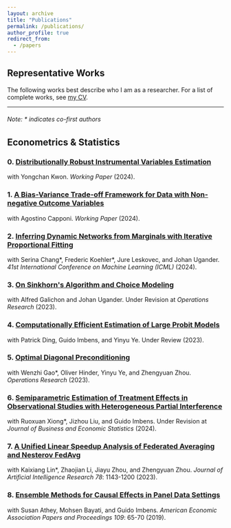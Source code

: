 ```yaml
---
layout: archive
title: "Publications"
permalink: /publications/
author_profile: true
redirect_from:
  - /papers
---
```

## Representative Works
The following works best describe who I am as a researcher. For a list of complete works, see [my CV](https://zhaonanq.github.io/files/CV_Zhaonan_Qu.pdf).


___

###### _Note: \* indicates co-first authors_

## Econometrics & Statistics

### 0. [Distributionally Robust Instrumental Variables Estimation](https://drive.google.com/file/d/1g2ffF4WMaQV9gNRU5m-gEz0FVf75O2Jw/view?usp=sharing)
with Yongchan Kwon. _Working Paper_ (2024).


### 1. [A Bias-Variance Trade-off Framework for Data with Non-negative Outcome Variables](https://drive.google.com/file/d/1qJS-sRlTLggwkjiYLQr0ihGnYKch6sUU/view?usp=sharing)
with Agostino Capponi. _Working Paper_ (2024).


### 2. [Inferring Dynamic Networks from Marginals with Iterative Proportional Fitting](https://arxiv.org/abs/2402.18697)
with Serina Chang\*, Frederic Koehler\*, Jure Leskovec, and Johan Ugander. _41st International Conference on Machine Learning (ICML)_  (2024).


### 3. [On Sinkhorn's Algorithm and Choice Modeling](https://drive.google.com/file/d/18pq78eIlByYdEl_ezIkA1AyF6wMpg6eg/view?usp=sharing)
with Alfred Galichon and Johan Ugander. Under Revision at _Operations Research_ (2023).


### 4. [Computationally Efficient Estimation of Large Probit Models](https://arxiv.org/abs/2407.09371)
with Patrick Ding, Guido Imbens, and Yinyu Ye. Under Review (2023).


### 5. [Optimal Diagonal Preconditioning](https://arxiv.org/abs/2209.00809)
with Wenzhi Gao\*, Oliver Hinder, Yinyu Ye, and Zhengyuan Zhou. _Operations Research_ (2023).


### 6. [Semiparametric Estimation of Treatment Effects in Observational Studies with Heterogeneous Partial Interference](https://arxiv.org/abs/2107.12420)
with Ruoxuan Xiong\*, Jizhou Liu, and Guido Imbens. Under Revision at _Journal of Business and Economic Statistics_ (2024).


### 7. [A Unified Linear Speedup Analysis of Federated Averaging and Nesterov FedAvg](https://arxiv.org/abs/2007.05690)
with Kaixiang Lin\*, Zhaojian Li, Jiayu Zhou, and Zhengyuan Zhou. _Journal of Artificial Intelligence Research 78_: 1143-1200 (2023).


### 8. [Ensemble Methods for Causal Effects in Panel Data Settings](https://arxiv.org/abs/1903.10079)
with Susan Athey, Mohsen Bayati, and Guido Imbens. _American Economic Association Papers and Proceedings 109_: 65-70 (2019).

